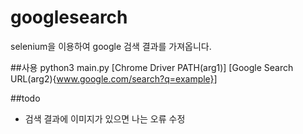 # googlesearch
selenium을 이용하여 google 검색 결과를 가져옵니다.

##사용
python3 main.py [Chrome Driver PATH(arg1)] [Google Search URL(arg2){www.google.com/search?q=example}]

##todo
* 검색 결과에 이미지가 있으면 나는 오류 수정
